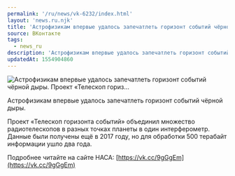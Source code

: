 ```yaml
---
permalink: '/ru/news/vk-6232/index.html'
layout: 'news.ru.njk'
title: 'Астрофизикам впервые удалось запечатлеть горизонт событий чёрной дыры. Проект «Телескоп гориз'
source: ВКонтакте
tags:
  - news_ru
description: 'Астрофизикам впервые удалось запечатлеть горизонт событий чёрной дыры. Проект «Телескоп гориз…'
updatedAt: 1554904860
---
```

![Астрофизикам впервые удалось запечатлеть горизонт событий чёрной дыры. Проект «Телескоп гориз…](https://sun9-73.userapi.com/impf/c852224/v852224582/ea10a/-U7o6CDE7oo.jpg?size=1280x732&quality=96&proxy=1&sign=8661c66bc6259e7886d730644b4bca2b&c_uniq_tag=xW27gWW53GaOWMtZKoOVLwybVBm8Lh0kh4FgM8W8seg&type=album)

Астрофизикам впервые удалось запечатлеть горизонт событий чёрной дыры.

Проект «Телескоп горизонта событий» объединил множество радиотелескопов в разных точках планеты в один интерферометр. Данные были получены ещё в 2017 году, но для обработки 500 терабайт информации ушло два года.

Подробнее читайте на сайте НАСА: [https://vk.cc/9gGgEm](https://vk.cc/9gGgEm)
